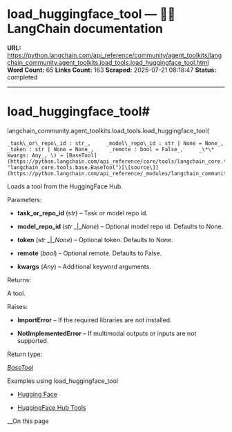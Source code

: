 # load_huggingface_tool — 🦜🔗 LangChain  documentation

**URL:** https://python.langchain.com/api_reference/community/agent_toolkits/langchain_community.agent_toolkits.load_tools.load_huggingface_tool.html
**Word Count:** 65
**Links Count:** 163
**Scraped:** 2025-07-21 08:18:47
**Status:** completed

---

# load\_huggingface\_tool\#

langchain\_community.agent\_toolkits.load\_tools.load\_huggingface\_tool\(

    _task\_or\_repo\_id : str_,     _model\_repo\_id : str | None = None_,     _token : str | None = None_,     _remote : bool = False_,     _\*\* kwargs: Any_, \) → [BaseTool](https://python.langchain.com/api_reference/core/tools/langchain_core.tools.base.BaseTool.html#langchain_core.tools.base.BaseTool "langchain_core.tools.base.BaseTool")[\[source\]](https://python.langchain.com/api_reference/_modules/langchain_community/agent_toolkits/load_tools.html#load_huggingface_tool)\#     

Loads a tool from the HuggingFace Hub.

Parameters:     

  * **task\_or\_repo\_id** \(_str_\) – Task or model repo id.

  * **model\_repo\_id** \(_str_ _|__None_\) – Optional model repo id. Defaults to None.

  * **token** \(_str_ _|__None_\) – Optional token. Defaults to None.

  * **remote** \(_bool_\) – Optional remote. Defaults to False.

  * **kwargs** \(_Any_\) – Additional keyword arguments.

Returns:     

A tool.

Raises:     

  * **ImportError** – If the required libraries are not installed.

  * **NotImplementedError** – If multimodal outputs or inputs are not supported.

Return type:     

[_BaseTool_](https://python.langchain.com/api_reference/core/tools/langchain_core.tools.base.BaseTool.html#langchain_core.tools.base.BaseTool "langchain_core.tools.base.BaseTool")

Examples using load\_huggingface\_tool

  * [Hugging Face](https://python.langchain.com/docs/integrations/providers/huggingface/)

  * [HuggingFace Hub Tools](https://python.langchain.com/docs/integrations/tools/huggingface_tools/)

__On this page